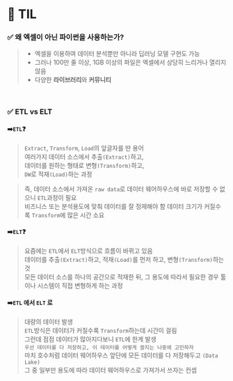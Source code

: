 # 🦁 TIL
### ✅ 왜 엑셀이 아닌 파이썬을 사용하는가?
> * 엑셀을 이용하여 데이터 분석뿐만 아니라 딥러닝 모델 구현도 가능
> * 그러나 100만 줄 이상, 1GB 이상의 파일은 엑셀에서 상당히 느리거나 열리지 않음
> * 다양한 **라이브러리**와 **커뮤니티**

<br>

### ✅ ETL vs ELT
#### ➡️`ETL`❓
> `Extract`, `Transform`, `Load`의 앞글자를 딴 용어 <br>
> 여러가지 데이터 소스에서 추출`(Extract)`하고, <br>
> 데이터를 원하는 형태로 변형`(Transform)`하고, <br>
> `DW`로 적재`(Load)`하는 과정

> 즉, 데이터 소스에서 가져온 `raw data`로 데이터 웨어하우스에 바로 저장할 수 없으니 `ETL`과정이 필요 <br>
> 비즈니스 또는 분석용도에 맞춰 데이터를 잘 정제해야 함
> 데이터 크기가 커질수록 `Transform`에 많은 시간 소요

#### ➡️`ELT`❓
> 요즘에는 `ETL`에서 `ELT`방식으로 흐름이 바뀌고 있음 <br>
> 데이터를 추출`(Extract)`하고, 적재`(Load)`를 먼저 하고, 변형`(Transform)`하는 것 <br>
> 모든 데이터 소스를 하나의 공간으로 적재한 뒤, 그 용도에 따라서 필요한 경우 툴이나 시스템이 직접 변형하게 하는 과정

#### ➡️`ETL` 에서 `ELT` 로
> 대량의 데이터 발생 <br>
> `ETL`방식은 데이터가 커질수록 `Transform`하는데 시간이 걸림 <br>
> 그런데 점점 데이터가 많아지다보니 `ETL`에 한계 발생 <br>
> `우선 데이터를 다 저장하고, 이 데이터를 어떻게 쓸지는 나중에 고민하자` <br>
> 마치 호수처럼 데이터 웨어하우스 앞단에 모든 데이터를 다 저장해두고 `(Data Lake)` <br>
> 그 중 일부만 용도에 따라 데이터 웨어하우스로 가져가서 쓰자는 컨셉

